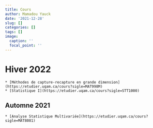 ```yaml
---
title: Cours
author: Mamadou Yauck
date: '2021-12-28'
slug: []
categories: []
tags: []
image:
  caption: ''
  focal_point: ''
---
```


# Hiver 2022

    * [Méthodes de capture-recapture en grande dimension](https://etudier.uqam.ca/cours?sigle=MAT998M)
    * [Statistique I](https://etudier.uqam.ca/cours?sigle=STT1000)



## Automne 2021

    * [Analyse Statistique Multivariée](https://etudier.uqam.ca/cours?sigle=MAT8081)

